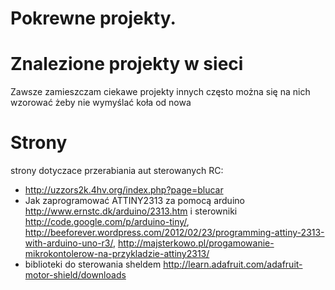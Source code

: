 # Pokrewne projekty.

# Znalezione projekty w sieci #

Zawsze zamieszczam ciekawe projekty innych często można się na nich wzorować żeby nie wymyślać koła od nowa


# Strony #

strony dotyczace przerabiania aut sterowanych RC:
  * http://uzzors2k.4hv.org/index.php?page=blucar
  * Jak zaprogramować ATTINY2313 za pomocą arduino http://www.ernstc.dk/arduino/2313.htm i sterowniki http://code.google.com/p/arduino-tiny/, http://beeforever.wordpress.com/2012/02/23/programming-attiny-2313-with-arduino-uno-r3/, http://majsterkowo.pl/progamowanie-mikrokontolerow-na-przykladzie-attiny2313/
  * biblioteki do sterowania sheldem http://learn.adafruit.com/adafruit-motor-shield/downloads